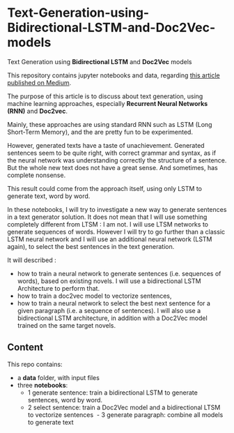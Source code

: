 # Text-Generation-using-Bidirectional-LSTM-and-Doc2Vec-models
Text Generation using **Bidirectional LSTM** and **Doc2Vec** models

This repository contains jupyter notebooks and data, regarding [this article published on Medium](https://medium.com/@david.campion/text-generation-using-bidirectional-lstm-and-doc2vec-models-1-3-8979eb65cb3a).

The purpose of this article is to discuss about text generation, using machine learning approaches, especially **Recurrent Neural Networks (RNN)** and **Doc2vec**.

Mainly, these approaches are using standard RNN such as LSTM (Long Short-Term Memory), and the are pretty fun to be experimented.

However, generated texts have a taste of unachievement. Generated sentences seem to be quite right, with correct grammar and syntax, as if the neural network was understanding correctly the structure of a sentence. But the whole new text does not have a great sense. And sometimes, has complete nonsense.

This result could come from the approach itself, using only LSTM to generate text, word by word.

In these notebooks, I will try to investigate a new way to generate sentences in a text generator solution.
It does not mean that I will use something completely different from LTSM : I am not. I will use LTSM networks to generate sequences of words. However I will try to go further than a classic LSTM neural network and I will use an additional neural network (LSTM again), to select the best sentences in the text generation.

It will described :
- how to train a neural network to generate sentences (i.e. sequences of words), based on existing novels. I will use a bidirectional LSTM Architecture to perform that.
- how to train a doc2vec model to vectorize sentences,
- how to train a neural network to select the best next sentence for a given paragraph (i.e. a sequence of sentences). I will also use a bidirectional LSTM architecture, in addition with a Doc2Vec model trained on the same target novels.

## Content
This repo contains:
- a **data** folder, with input files
- three **notebooks**:
  - 1 generate sentence: train a bidirectional LSTM to generate sentences, word by word.
  - 2 select sentence: train a Doc2Vec model and a bidirectional LTSM to vectorize sentences
  - 3 generate paragraph: combine all models to generate text

